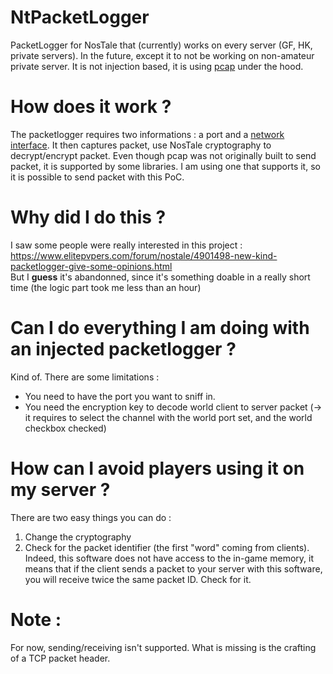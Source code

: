# NtPacketLogger
PacketLogger for NosTale that (currently) works on every server (GF, HK, private servers). In the future, except it to not be working on non-amateur private server.
It is not injection based, it is using [pcap](https://fr.wikipedia.org/wiki/Pcap) under the hood.

# How does it work ?
The packetlogger requires two informations : a port and a [network interface](https://wiki.wireshark.org/CaptureSetup/NetworkInterfaces).
It then captures packet, use NosTale cryptography to decrypt/encrypt packet.
Even though pcap was not originally built to send packet, it is supported by some libraries. I am using one that supports it, so it is possible to send packet with this PoC.

# Why did I do this ?
I saw some people were really interested in this project : https://www.elitepvpers.com/forum/nostale/4901498-new-kind-packetlogger-give-some-opinions.html \
But I __guess__ it's abandonned, since it's something doable in a really short time (the logic part took me less than an hour)

# Can I do everything I am doing with an injected packetlogger ?
Kind of. There are some limitations :
- You need to have the port you want to sniff in.
- You need the encryption key to decode world client to server packet (-> it requires to select the channel with the world port set, and the world checkbox checked)

# How can I avoid players using it on my server ?
There are two easy things you can do :
1) Change the cryptography
2) Check for the packet identifier (the first "word" coming from clients). Indeed, this software does not have access to the in-game memory, it means that if the client sends a packet to your server with this software, you will receive twice the same packet ID. Check for it.

# Note :
For now, sending/receiving isn't supported. What is missing is the crafting of a TCP packet header.
